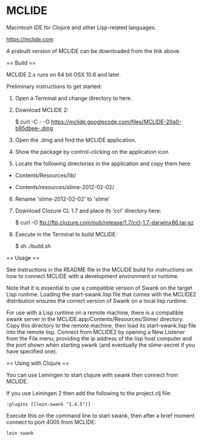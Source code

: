 MCLIDE
======

Macintosh IDE for Clojure and other Lisp-related languages.

  https://mclide.com

A prebuilt version of MCLIDE can be downloaded from the link above.

== Build ==

MCLIDE 2.x runs on 64 bit OSX 10.6 and later.

Preliminary instructions to get started:

  1. Open a Terminal and change directory to here.

  2. Download MCLIDE 2:

     $ curl -C - -O https://mclide.googlecode.com/files/MCLIDE-20a0-b95dbee-.dmg

  3. Open the .dmg and find the MCLIDE application.

  4. Show the package by control-clicking on the application icon

  5. Locate the following directories in the application and copy them here:

  * Contents/Resources/lib/

  * Contents/resources/slime-2012-02-02/

  6. Rename 'slime-2012-02-02' to 'slime'

  7. Download Clozure CL 1.7 and place its 'ccl' directory here:

     $ curl -O ftp://ftp.clozure.com/pub/release/1.7/ccl-1.7-darwinx86.tar.gz

  8. Execute in the Terminal to build MCLIDE:

     $ sh ./build.sh


== Usage ==

See instructions in the README file in the MCLIDE build for instructions on how to connect MCLIDE with a development environment or runtime.
  
Note that it is essential to use a compatible version of Swank on the target Lisp runtime. Loading the start-swank.lisp file that comes with the MCLIDE2 distribution ensures the correct version of Swank on a local lisp runtime.

For use with a Lisp runtime on a remote machine, there is a compatible swank server in the MCLIDE.app/Contents/Resources/Slime/ directory. Copy this directory to the remote machine, then load its start-swank.lisp file into the remote lisp. Connect from MCLIDE2 by opening a New Listener from the File menu, providing the ip address of the lisp host computer and the port shown when starting swank (and eventually the slime-secret if you have specified one).


== Using with Clojure ==

You can use Leiningen to start clojure with swank then connect from MCLIDE.

If you use Leiningen 2 then add the following to the project.clj file:

    :plugins [[lein-swank "1.4.5"]]

Execute this on the command line to start swank, then after a brief moment connect to port 4005 from MCLIDE:

    lein swank



